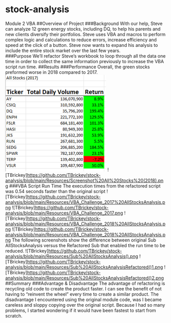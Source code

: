 # stock-analysis
Module 2 VBA
##Overview of Project
###Background
With our help, Steve can analyze 12 green energy stocks, including DQ, to help his parents and new clients diversify their portfolios. Steve uses VBA and macros to perform complex logic and calculations to reduce errors, increase efficiency and speed at the click of a button. Steve now wants to expand his analysis to include the entire stock market over the last few years.  
###Purpose
We’ll refactor Steve’s workbook to loop through all the data one time in order to collect the same information previously to increase the VBA script run time.
##Results
###Performance
Overall, the green stocks preformed worse in 2018 compared to 2017.
![TBrickey](https://github.com/TBrickey/stock-analysis/blob/main/Resources/Screenshot%20All%20Stocks%20(2017).png)
![TBrickey]https://github.com/TBrickey/stock-analysis/blob/main/Resources/Screenshot%20All%20Stocks%20(2018).png
###VBA Script Run Time
The execution times from the refactored script was 0.54 seconds faster than the original script
![TBrickey]https://github.com/TBrickey/stock-analysis/blob/main/Resources/VBA_Challenge_2017%20AllStocksAnalysis.png
![TBrickey]https://github.com/TBrickey/stock-analysis/blob/main/Resources/VBA_Challenge_2017.png
![TBrickey]https://github.com/TBrickey/stock-analysis/blob/main/Resources/VBA_Challenge_2018%20AllStocksAnalysis.png
![TBrickey]https://github.com/TBrickey/stock-analysis/blob/main/Resources/VBA_Challenge_2018%20AllStocksAnalysis.png
The following screenshots show the difference between original Sub AllStocksAnalysis versus the Refactored Sub that enabled the run time to be reduced.
![TBrickey]https://github.com/TBrickey/stock-analysis/blob/main/Resources/Sub%20AllStocksAnalysis().png
![TBrickey]https://github.com/TBrickey/stock-analysis/blob/main/Resources/Sub%20AllStocksAnalysisRefactored()1.png
![TBrickey]https://github.com/TBrickey/stock-analysis/blob/main/Resources/Sub%20AllStocksAnalysisRefactored()2.png
##Summary
###Advantage & Disadvantage
The advantage of refactoring is recycling old code to create the product faster. I can see the benefit of not having to “reinvent the wheel” every time to create a similar product. The disadvantage I encountered using the original module code, was I became careless and sloppy copying over the original script. Because I had so many problems, I started wondering if it would have been fastest to start from scratch.
